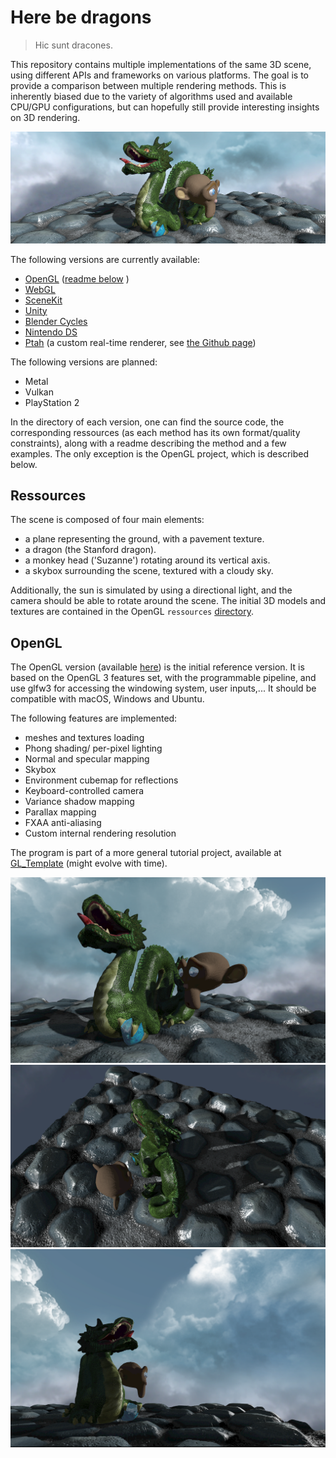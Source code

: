 # Here be dragons

> Hic sunt dracones.

This repository contains multiple implementations of the same 3D scene, using different APIs and frameworks on various platforms. The goal is to provide a comparison between multiple rendering methods. This is inherently biased due to the variety of algorithms used and available CPU/GPU configurations, but can hopefully still provide interesting insights on 3D rendering.

![](images/image.png)

The following versions are currently available:

- [OpenGL](https://github.com/kosua20/GL_Template/tree/3de4e116cdd24df300fda42326a7a4e431f7f861) ([readme below](#opengl) )
- [WebGL](https://github.com/kosua20/herebedragons/tree/master/webgl)
- [SceneKit](https://github.com/kosua20/herebedragons/tree/master/scenekit)
- [Unity](https://github.com/kosua20/herebedragons/tree/master/unity)
- [Blender Cycles](https://github.com/kosua20/herebedragons/tree/master/cycles)
- [Nintendo DS](https://github.com/kosua20/herebedragons/tree/master/nds)
- [Ptah](https://github.com/kosua20/herebedragons/tree/master/ptah) (a custom real-time renderer, see [the Github page](https://github.com/kosua20/PtahRenderer/))

The following versions are planned:

- Metal
- Vulkan
- PlayStation 2

In the directory of each version, one can find the source code, the corresponding ressources (as each method has its own format/quality constraints), along with a readme describing the method and a few examples. The only exception is the OpenGL project, which is described below.

## Ressources
The scene is composed of four main elements:

- a plane representing the ground, with a pavement texture.
- a dragon (the Stanford dragon).
- a monkey head ('Suzanne') rotating around its vertical axis.
- a skybox surrounding the scene, textured with a cloudy sky.

Additionally, the sun is simulated by using a directional light, and the camera should be able to rotate around the scene.
The initial 3D models and textures are contained in the OpenGL `ressources` [directory](https://github.com/kosua20/GL_Template/tree/3de4e116cdd24df300fda42326a7a4e431f7f861/ressources).

## OpenGL
The OpenGL version (available [here](https://github.com/kosua20/GL_Template/tree/3de4e116cdd24df300fda42326a7a4e431f7f861)) is the initial reference version. It is based on the OpenGL 3 features set, with the programmable pipeline, and use glfw3 for accessing the windowing system, user inputs,... It should be compatible with macOS, Windows and Ubuntu.

The following features are implemented:
- meshes and textures loading
- Phong shading/ per-pixel lighting
- Normal and specular mapping
- Skybox
- Environment cubemap for reflections
- Keyboard-controlled camera
- Variance shadow mapping
- Parallax mapping
- FXAA anti-aliasing
- Custom internal rendering resolution

The program is part of a more general tutorial project, available at [GL\_Template](https://github.com/kosua20/GL_Template) (might evolve with time).

![](images/opengl1.png)
![](images/opengl2.png)
![](images/opengl3.png)

